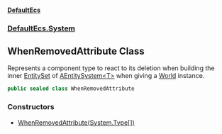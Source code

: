 #### [DefaultEcs](./index.md 'index')
### [DefaultEcs.System](./DefaultEcs-System.md 'DefaultEcs.System')
## WhenRemovedAttribute Class
Represents a component type to react to its deletion when building the inner [EntitySet](./DefaultEcs-EntitySet.md 'DefaultEcs.EntitySet') of [AEntitySystem&lt;T&gt;](./DefaultEcs-System-AEntitySystem-T-.md 'DefaultEcs.System.AEntitySystem&lt;T&gt;') when giving a [World](./DefaultEcs-World.md 'DefaultEcs.World') instance.  
```C#
public sealed class WhenRemovedAttribute
```
### Constructors
- [WhenRemovedAttribute(System.Type[])](./DefaultEcs-System-WhenRemovedAttribute-WhenRemovedAttribute(System-Type--).md 'DefaultEcs.System.WhenRemovedAttribute.WhenRemovedAttribute(System.Type[])')
